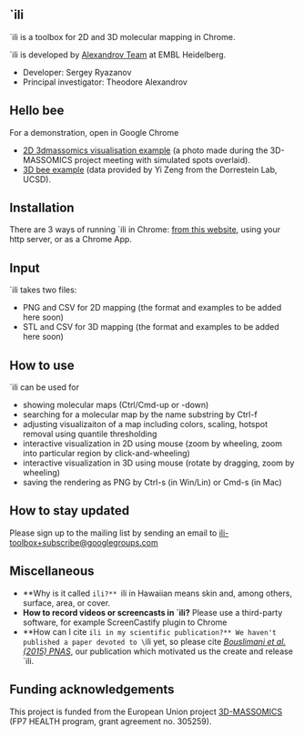 `ili
-----------
`ili is a toolbox for 2D and 3D molecular mapping in Chrome.

`ili is developed by [Alexandrov Team](http://www.embl.de/research/units/scb/alexandrov/index.html) at EMBL Heidelberg.

* Developer: Sergey Ryazanov
* Principal investigator: Theodore Alexandrov

Hello bee
------------
For a demonstration, open in Google Chrome 
* [2D 3dmassomics visualisation example](http://ili-toolbox.github.io/?3dmassomics/bg.png;3dmassomics/intensities.csv) (a photo made during the 3D-MASSOMICS project meeting with simulated spots overlaid).
* [3D bee example](http://ili-toolbox.github.io/?bee/model.stl;bee/intensities.csv) (data provided by Yi Zeng from the Dorrestein Lab, UCSD).

Installation
------------
There are 3 ways of running `ili in Chrome: [from this website](http://ili-toolbox.github.io/), using your http server, or as a Chrome App.

Input
------------
`ili takes two files: 
* PNG and CSV for 2D mapping (the format and examples to be added here soon)
* STL and CSV for 3D mapping (the format and examples to be added here soon)

How to use
------------
`ili can be used for 
* showing molecular maps (Ctrl/Cmd-up or -down)
* searching for a molecular map by the name substring by Ctrl-f
* adjusting visualizaiton of a map including colors, scaling, hotspot removal using quantile thresholding
* interactive visualization in 2D using mouse (zoom by wheeling, zoom into particular region by click-and-wheeling)
* interactive visualization in 3D using mouse (rotate by dragging, zoom by wheeling)
* saving the rendering as PNG by Ctrl-s (in Win/Lin) or Cmd-s (in Mac)

How to stay updated
------------
Please sign up to the mailing list by sending an email to ili-toolbox+subscribe@googlegroups.com

Miscellaneous
------------
* **Why is it called `ili?** `ili in Hawaiian means skin and, among others, surface, area, or cover.
* **How to record videos or screencasts in `ili?** Please use a third-party software, for example ScreenCastify plugin to Chrome
* **How can I cite `ili in my scientific publication?** We haven't published a paper devoted to \`ili yet, so please cite [*Bouslimani et al. (2015) PNAS*](http://www.pnas.org/content/112/17/E2120.abstract?sid=3ff11025-6bea-4b97-808e-0b4d49b7f837), our publication which motivated us the create and release \`ili.

Funding acknowledgements
------------
This project is funded from the European Union project [3D-MASSOMICS](http://3d-massomics.eu/) (FP7 HEALTH program, grant agreement no. 305259).




